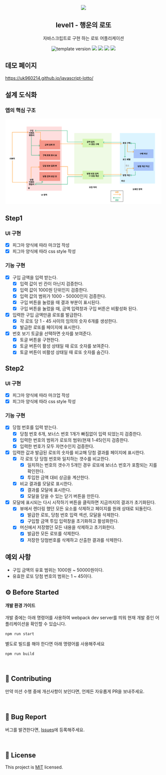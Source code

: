 <p align="middle" >
  <img width="200px;" src="./images/lotto_ball.png"/>
</p>
<h2 align="middle">level1 - 행운의 로또</h2>
<p align="middle">자바스크립트로 구현 하는 로또 어플리케이션</p>
<p align="middle">
  <img src="https://img.shields.io/badge/version-1.0.0-blue?style=flat-square" alt="template version"/>
  <img src="https://img.shields.io/badge/language-html-red.svg?style=flat-square"/>
  <img src="https://img.shields.io/badge/language-css-blue.svg?style=flat-square"/>
  <img src="https://img.shields.io/badge/language-js-yellow.svg?style=flat-square"/>
  <img src="https://img.shields.io/badge/license-MIT-brightgreen.svg?style=flat-square"/>
</p>

## 데모 페이지

https://uk960214.github.io/javascript-lotto/

## 설계 도식화

### 앱의 핵심 구조

<img src='./images/앱의 핵심 구조.png'>

## Step1

### UI 구현

- [x] 피그마 양식에 따라 마크업 작성
- [x] 피그마 양식에 따라 css style 작성

### 기능 구현

- [x] 구입 금액을 입력 받는다.
  - [x] 입력 값이 빈 칸이 아닌지 검증한다.
  - [x] 입력 값이 1000원 단위인지 검증한다.
  - [x] 입력 값의 범위가 1000 - 50000인지 검증한다.
  - [x] 구입 버튼을 눌렀을 때 결과 부분이 표시된다.
  - [x] 구입 버튼을 눌렀을 때, 금액 입력창과 구입 버튼은 비활성화 된다.
- [x] 입력한 구입 금액만큼 로또를 발급한다.
  - [x] 각 로또 당 1 - 45 사이의 임의의 숫자 6개를 생성한다.
  - [x] 발급한 로또를 페이지에 표시한다.
- [x] 번호 보기 토글을 선택하면 숫자를 보여준다.
  - [x] 토글 버튼을 구현한다.
  - [x] 토글 버튼이 활성 상태일 때 로또 숫자를 보여준다.
  - [x] 토글 버튼이 비활성 상태일 때 로또 숫자를 숨긴다.

## Step2

### UI 구현

- [x] 피그마 양식에 따라 마크업 작성
- [x] 피그마 양식에 따라 css style 작성

### 기능 구현

- [x] 당첨 번호를 입력 받는다.
  - [x] 당첨 번호 6개, 보너스 번호 1개가 빠짐없이 입력 되었는지 검증한다.
  - [x] 입력한 번호의 범위가 로또의 범위(현재 1-45)인지 검증한다.
  - [x] 입력한 번호가 모두 자연수인지 검증한다.
- [x] 입력한 값과 발급된 로또의 숫자를 비교해 당첨 결과를 페이지에 표시한다.
  - [x] 각 로또 당 당첨 번호와 일치하는 갯수를 비교한다.
    - [x] 일치하는 번호의 갯수가 5개인 경우 로또에 보너스 번호가 포함되는 지를 확인한다.
    - [x] 투입한 금액 대비 상금을 계산한다.
  - [x] 비교 결과를 모달로 표시한다.
    - [x] 결과를 모달에 표시한다.
    - [x] 모달을 닫을 수 있는 닫기 버튼을 만든다.
- [x] 모달에 표시되는 다시 시작하기 버튼을 클릭하면 지금까지의 결과가 초기화된다.
  - [x] 뷰에서 렌더링 했던 모든 요소를 삭제하고 페이지를 원래 상태로 되돌린다.
    - [x] 발급한 로또, 당첨 번호 입력 섹션, 모달을 삭제한다.
    - [x] 구입할 금액 투입 입력창을 초기화하고 활성화한다.
  - [x] 머신에서 저장했던 모든 내용을 삭제하고 초기화한다.
    - [x] 발급한 모든 로또를 삭제한다.
    - [x] 저장한 당첨번호를 삭제하고 산출한 결과를 삭제한다.

## 예외 사항

- 구입 금액의 유효 범위는 1000원 ~ 50000원이다.
- 유효한 로또 당첨 번호의 범위는 1 ~ 45이다.

## ⚙️ Before Started

#### 개발 환경 가이드

개발 중에는 아래 명령어를 사용하여 webpack dev server를 띄워 현재 개발 중인 어플리케이션을 확인할 수
있습니다.

```
npm run start
```

별도로 빌드를 해야 한다면 아래 명령어를 사용해주세요

```
npm run build
```

<br>

## 👏 Contributing

만약 미션 수행 중에 개선사항이 보인다면, 언제든 자유롭게 PR을 보내주세요.

<br>

## 🐞 Bug Report

버그를 발견한다면, [Issues](https://github.com/woowacourse/javascript-lotto/issues)에 등록해주세요.

<br>

## 📝 License

This project is [MIT](https://github.com/woowacourse/javascript-lotto/blob/main/LICENSE) licensed.
